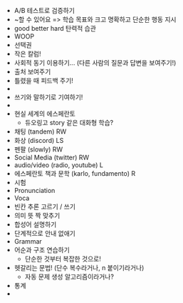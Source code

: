 - A/B 테스트로 검증하기
- ~할 수 있어요 => 학습 목표와 크고 명확하고 단순한 행동 지시
- good better hard 탄력적 습관
- WOOP
- 선택권
- 작은 칼럼!
- 사회적 동기 이용하기... (다른 사람의 질문과 답변을 보여주기!)
- 출처 보여주기
- 틀렸을 때 피드백 주기!
-
- 쓰기와 말하기로 기여하기!
-
- 현실 세계의 에스페란토
	- 듀오링고 story 같은 대화형 학습?
- 채팅 (tandem) RW
- 화상 (discord) LS
- 펜팔 (slowly) RW
- Social Media (twitter) RW
- audio/video (radio, youtube) L
- 에스페란토 책과 문학 (karlo, fundamento) R
- 시험
- Pronunciation
- Voca
- 빈칸 추론 고르기 / 쓰기
- 의미 뜻 짝 맞추기
- 합성어 설명하기
- 단계적으로 안내 없애기
- Grammar
- 어순과 구조 연습하기
	- 단순한 것부터 복잡한 것으로!
- 헷갈리는 문법! (단수 복수라거나, n 붙이기라거나)
	- 자동 문제 생성 알고리즘이라거나?
- 통계
-